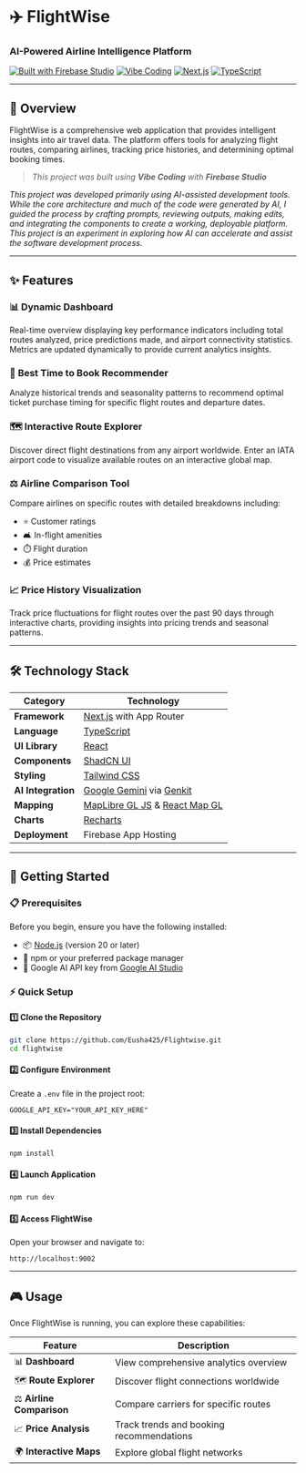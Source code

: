 # ✈️ FlightWise
### AI-Powered Airline Intelligence Platform

[![Built with Firebase Studio](https://img.shields.io/badge/Built%20with-Firebase%20Studio-orange?style=flat-square&logo=firebase)](https://firebase.google.com)
[![Vibe Coding](https://img.shields.io/badge/Development-Vibe%20Coding-blue?style=flat-square)](https://firebase.google.com)
[![Next.js](https://img.shields.io/badge/Next.js-14-black?style=flat-square&logo=next.js)](https://nextjs.org)
[![TypeScript](https://img.shields.io/badge/TypeScript-5.0-blue?style=flat-square&logo=typescript)](https://typescriptlang.org)

---

## 📖 Overview

FlightWise is a comprehensive web application that provides intelligent insights into air travel data. The platform offers tools for analyzing flight routes, comparing airlines, tracking price histories, and determining optimal booking times.

> *This project was built using **Vibe Coding** with **Firebase Studio***

*This project was developed primarily using AI-assisted development tools. While the core architecture and much of the code were generated by AI, I guided the process by crafting prompts, reviewing outputs, making edits, and integrating the components to create a working, deployable platform. This project is an experiment in exploring how AI can accelerate and assist the software development process.*

---

## ✨ Features

### 📊 **Dynamic Dashboard**
Real-time overview displaying key performance indicators including total routes analyzed, price predictions made, and airport connectivity statistics. Metrics are updated dynamically to provide current analytics insights.

### 🎯 **Best Time to Book Recommender**
Analyze historical trends and seasonality patterns to recommend optimal ticket purchase timing for specific flight routes and departure dates.

### 🗺️ **Interactive Route Explorer**
Discover direct flight destinations from any airport worldwide. Enter an IATA airport code to visualize available routes on an interactive global map.

### ⚖️ **Airline Comparison Tool**
Compare airlines on specific routes with detailed breakdowns including:
- ⭐ Customer ratings
- 🛋️ In-flight amenities
- ⏱️ Flight duration
- 💰 Price estimates

### 📈 **Price History Visualization**
Track price fluctuations for flight routes over the past 90 days through interactive charts, providing insights into pricing trends and seasonal patterns.

---

## 🛠️ Technology Stack

| Category | Technology |
|----------|------------|
| **Framework** | [Next.js](https://nextjs.org/) with App Router |
| **Language** | [TypeScript](https://www.typescriptlang.org/) |
| **UI Library** | [React](https://react.dev/) |
| **Components** | [ShadCN UI](https://ui.shadcn.com/) |
| **Styling** | [Tailwind CSS](https://tailwindcss.com/) |
| **AI Integration** | [Google Gemini](https://deepmind.google.com/technologies/gemini/) via [Genkit](https://firebase.google.com/docs/genkit) |
| **Mapping** | [MapLibre GL JS](https://maplibre.org/) & [React Map GL](https://visgl.github.io/react-map-gl/) |
| **Charts** | [Recharts](https://recharts.org/) |
| **Deployment** | Firebase App Hosting |

---

## 🚀 Getting Started

### 📋 Prerequisites

Before you begin, ensure you have the following installed:

- 📦 [Node.js](https://nodejs.org/) (version 20 or later)
- 🔧 npm or your preferred package manager
- 🔑 Google AI API key from [Google AI Studio](https://aistudio.google.com/app/apikey)

### ⚡ Quick Setup

#### 1️⃣ **Clone the Repository**
```bash
git clone https://github.com/Eusha425/Flightwise.git
cd flightwise
```

#### 2️⃣ **Configure Environment**
Create a `.env` file in the project root:
```env
GOOGLE_API_KEY="YOUR_API_KEY_HERE"
```

#### 3️⃣ **Install Dependencies**
```bash
npm install
```

#### 4️⃣ **Launch Application**
```bash
npm run dev
```

#### 5️⃣ **Access FlightWise**
Open your browser and navigate to:
```
http://localhost:9002
```

---

## 🎮 Usage

Once FlightWise is running, you can explore these capabilities:

| Feature | Description |
|---------|-------------|
| 📊 **Dashboard** | View comprehensive analytics overview |
| 🗺️ **Route Explorer** | Discover flight connections worldwide |
| ⚖️ **Airline Comparison** | Compare carriers for specific routes |
| 📈 **Price Analysis** | Track trends and booking recommendations |
| 🌍 **Interactive Maps** | Explore global flight networks |

